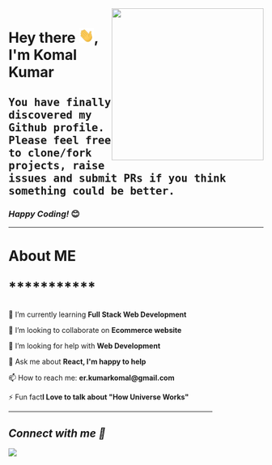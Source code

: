 
<img src ="https://cdn.dribbble.com/users/1292677/screenshots/6139167/media/5387dc7e035b3efe9d94516044de66a4.gif"  align="right" width="300" height="300" />
<h1 align="left" >Hey there <img src="https://raw.githubusercontent.com/ABSphreak/ABSphreak/master/gifs/Hi.gif" width="30px">, I'm Komal Kumar </h1>

<h2><samp><strong>You have finally discovered my Github profile. Please feel free to clone/fork projects, raise issues and submit PRs if you think something could be better.</strong></samp></h2> 
<h3><i>Happy Coding!</i> 😊</h3>
<hr>

<h1>About ME
<p>***********</p></h1>

<p>🌱 I’m currently learning <b>Full Stack Web Development</b></p>
<p>👯 I’m looking to collaborate on <b>Ecommerce website</b></p>
<p>🤔 I’m looking for help with <b>Web Development</b></p>
<p>💬 Ask me about <b>React, I'm happy to help</b></p>
<p>📫 How to reach me: <b>er.kumarkomal@gmail.com</b></p>
<p>⚡ Fun fact<b>I Love to talk about "How Universe Works"</b></p>
<hr width="80%"}>
<h2><i>Connect with me<i> 🔗</h2>
<img src="https://media.giphy.com/media/iY8CRBdQXODJSCERIr/giphy.gif" width="30px">
